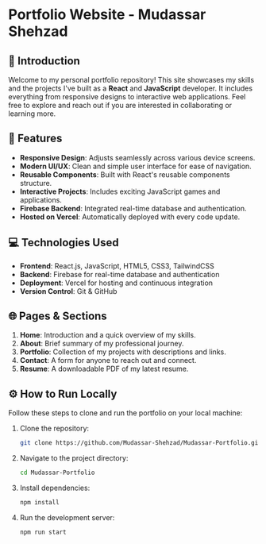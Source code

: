 # Portfolio Website - Mudassar Shehzad


## 📝 Introduction

Welcome to my personal portfolio repository! This site showcases my skills and the projects I've built as a **React** and **JavaScript** developer. It includes everything from responsive designs to interactive web applications. Feel free to explore and reach out if you are interested in collaborating or learning more.

## 🌟 Features

- **Responsive Design**: Adjusts seamlessly across various device screens.
- **Modern UI/UX**: Clean and simple user interface for ease of navigation.
- **Reusable Components**: Built with React's reusable components structure.
- **Interactive Projects**: Includes exciting JavaScript games and applications.
- **Firebase Backend**: Integrated real-time database and authentication.
- **Hosted on Vercel**: Automatically deployed with every code update.

## 💻 Technologies Used

- **Frontend**: React.js, JavaScript, HTML5, CSS3, TailwindCSS
- **Backend**: Firebase for real-time database and authentication
- **Deployment**: Vercel for hosting and continuous integration
- **Version Control**: Git & GitHub

## 🌐 Pages & Sections

1. **Home**: Introduction and a quick overview of my skills.
2. **About**: Brief summary of my professional journey.
3. **Portfolio**: Collection of my projects with descriptions and links.
4. **Contact**: A form for anyone to reach out and connect.
5. **Resume**: A downloadable PDF of my latest resume.


## ⚙️ How to Run Locally

Follow these steps to clone and run the portfolio on your local machine:

1. Clone the repository:
   ```bash
   git clone https://github.com/Mudassar-Shehzad/Mudassar-Portfolio.git

2. Navigate to the project directory:
   ```bash
   cd Mudassar-Portfolio

3. Install dependencies:
   ```bash
   npm install

4. Run the development server:

   ```bash
   npm run start
